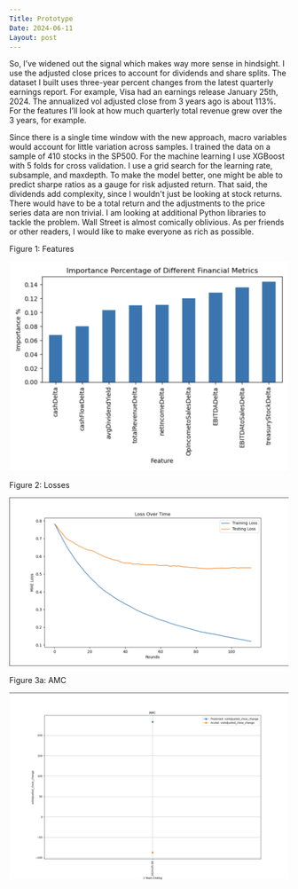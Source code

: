```yaml
---
Title: Prototype
Date: 2024-06-11
Layout: post
---
```


So, I’ve widened out the signal which makes way more sense in hindsight. 
I use the adjusted close prices to account for dividends and share splits. 
The dataset I built uses three-year percent changes from the latest quarterly earnings report. 
For example, Visa had an earnings release January 25th, 2024. 
The annualized vol adjusted close from 3 years ago is about 113%.
For the features I’ll look at how much quarterly total revenue grew over the 3 years, for example. 

Since there is a single time window with the new approach, macro variables would account for little variation across samples. 
I trained the data on a sample of 410 stocks in the SP500. 
For the machine learning I use XGBoost with 5 folds for cross validation. 
I use a grid search for the learning rate, subsample, and maxdepth. 
To make the model better, one might be able to predict sharpe ratios as a gauge for risk adjusted return. 
That said, the dividends add complexity, since I wouldn't just be looking at stock returns. 
There would have to be a total return and the adjustments to the price series data are non trivial.
I am looking at additional Python libraries to tackle the problem.
Wall Street is almost comically oblivious.
As per friends or other readers, I would like to make everyone as rich as possible.

Figure 1: Features

![features](/assets/images/featuresNew.png)

Figure 2: Losses

![losses](/assets/images/lossesNew.png)

Figure 3a: AMC

![amc.png](/assets/images/amcNew.png)
